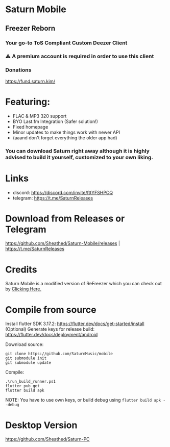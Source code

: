 # Saturn Mobile
## Freezer Reborn
### Your go-to **ToS Compliant** Custom Deezer Client
### ⚠️ A premium account is required in order to use this client

### Donations
https://fund.saturn.kim/

# Featuring:
- FLAC & MP3 320 support
- BYO Last.fm Integration (Safer solution!)
- Fixed homepage
- Minor updates to make things work with newer API
- (aaand don't forget everything the older app had)

### You can download Saturn right away although it is highly advised to build it yourself, customized to your own liking.

# Links
- discord: https://discord.com/invite/fttYFSHPCQ
- telegram: https://t.me/SaturnReleases

# Download from Releases or Telegram
https://github.com/Sheathed/Saturn-Mobile/releases | https://t.me/SaturnReleases

# Credits
Saturn Mobile is a modified version of ReFreezer which you can check out by [Clicking Here.](https://github.com/DJDoubleD/refreezer)

# Compile from source

Install flutter SDK 3.17.2: https://flutter.dev/docs/get-started/install  
(Optional) Generate keys for release build: https://flutter.dev/docs/deployment/android  

Download source:
```
git clone https://github.com/SaturnMusic/mobile
git submodule init 
git submodule update
```

Compile:  
```
.\run_build_runner.ps1
flutter pub get
flutter build apk
```  
NOTE: You have to use own keys, or build debug using `flutter build apk --debug`

# Desktop Version
https://github.com/Sheathed/Saturn-PC

